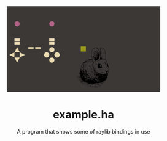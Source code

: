 <div align="center">
    <img title="Screenshot taken with the example itself" width="400px" src="scr.png">
    <h1>example.ha</h1>
    <p>A program that shows some of raylib bindings in use</p>
</div>

